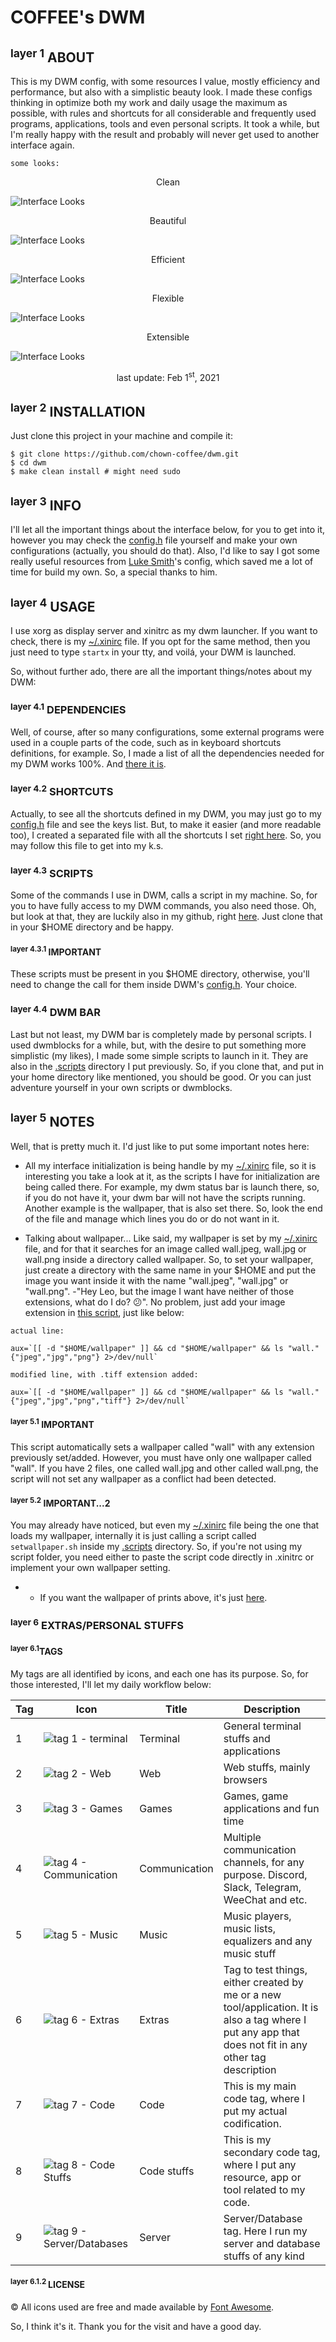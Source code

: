 # COFFEE's DWM

## <sup>layer 1</sup> ABOUT
This is my DWM config, with some resources I value, mostly efficiency and performance, but also with a simplistic beauty look. I made these configs thinking in optimize both my work and daily usage the maximum as possible, with rules and shortcuts for all considerable and frequently used programs, applications, tools and even personal scripts. It took a while, but I'm really happy with the result and probably will never get used to another interface again.

`some looks:`
<p align="center">Clean<p/>

![Interface Looks](https://raw.githubusercontent.com/fresh-cappuccino/dwm/master/resources/img/looks/interface_look_clean.png "Interface Looks")

<p align="center">Beautiful<p/>

![Interface Looks](https://raw.githubusercontent.com/fresh-cappuccino/dwm/master/resources/img/looks/interface_look_lainfetch.png "Interface Looks")

<p align="center">Efficient<p/>

![Interface Looks](https://raw.githubusercontent.com/fresh-cappuccino/dwm/master/resources/img/looks/interface_look_apps.png "Interface Looks")

<p align="center">Flexible<p/>

![Interface Looks](https://raw.githubusercontent.com/fresh-cappuccino/dwm/master/resources/img/looks/interface_look_apps0.png "Interface Looks")

<p align="center">Extensible<p/>

![Interface Looks](https://raw.githubusercontent.com/fresh-cappuccino/dwm/master/resources/img/looks/interface_look_apps1.png "Interface Looks")

<p align="center">last update: Feb 1<sup>st</sup>, 2021</p>

## <sup>layer 2</sup> INSTALLATION
Just clone this project in your machine and compile it:

```
$ git clone https://github.com/chown-coffee/dwm.git
$ cd dwm
$ make clean install # might need sudo
```

## <sup>layer 3</sup> INFO
I'll let all the important things about the interface below, for you to get into it, however you may check the [config.h](https://github.com/fresh-cappuccino/dwm/blob/master/config.h) file yourself and make your own configurations (actually, you should do that). Also, I'd like to say I got some really useful resources from [Luke Smith](https://github.com/LukeSmithxyz/dwm)'s config, which saved me a lot of time for build my own. So, a special thanks to him.

## <sup>layer 4</sup> USAGE
I use xorg as display server and xinitrc as my dwm launcher. If you want to check, there is my [~/.xinirc](https://github.com/fresh-cappuccino/linux-config/blob/master/.xinitrc) file. If you opt for the same method, then you just need to type `startx` in your tty, and voilá, your DWM is launched.

So, without further ado, there are all the important things/notes about my DWM:
### <sup>layer 4.1</sup> DEPENDENCIES
Well, of course, after so many configurations, some external programs were used in a couple parts of the code, such as in keyboard shortcuts definitions, for example. So, I made a list of all the dependencies needed for my DWM works 100%. And [there it is](https://github.com/fresh-cappuccino/dwm/blob/master/dependencies.md).

### <sup>layer 4.2</sup> SHORTCUTS
Actually, to see all the shortcuts defined in my DWM, you may just go to my [config.h](https://github.com/fresh-cappuccino/dwm/blob/master/config.h) file and see the keys list. But, to make it easier (and more readable too), I created a separated file with all the shortcuts I set [right here](https://github.com/fresh-cappuccino/dwm/blob/master/keyboard_shortcuts.md). So, you may follow this file to get into my k.s.

### <sup>layer 4.3</sup> SCRIPTS
Some of the commands I use in DWM, calls a script in my machine. So, for you to have fully access to my DWM commands, you also need those. Oh, but look at that, they are luckily also in my github, right [here](https://github.com/fresh-cappuccino/.scripts). Just clone that in your $HOME directory and be happy.
#### <sup>layer 4.3.1</sup> IMPORTANT
These scripts must be present in you $HOME directory, otherwise, you'll need to change the call for them inside DWM's [config.h](https://github.com/fresh-cappuccino/dwm/blob/master/config.h). Your choice.

### <sup>layer 4.4</sup> DWM BAR
Last but not least, my DWM bar is completely made by personal scripts. I used dwmblocks for a while, but, with the desire to put something more simplistic (my likes), I made some simple scripts to launch in it. They are also in the [.scripts](https://github.com/fresh-cappuccino/.scripts) directory I put previously. So, if you clone that, and put in your home directory like mentioned, you should be good. Or you can just adventure yourself in your own scripts or dwmblocks.

## <sup>layer 5</sup> NOTES
Well, that is pretty much it. I'd just like to put some important notes here:
* All my interface initialization is being handle by my [~/.xinirc](https://github.com/fresh-cappuccino/linux-config/blob/master/.xinitrc) file, so it is interesting you take a look at it, as the scripts I have for initialization are being called there. For example, my dwm status bar is launch there, so, if you do not have it, your dwm bar will not have the scripts running. Another example is the wallpaper, that is also set there. So, look the end of the file and manage which lines you do or do not want in it.

* Talking about wallpaper... Like said, my wallpaper is set by my [~/.xinirc](https://github.com/fresh-cappuccino/linux-config/blob/master/.xinitrc) file, and for that it searches for an image called wall.jpeg, wall.jpg or wall.png inside a directory called wallpaper. So, to set your wallpaper, just create a directory with the same name in your $HOME and put the image you want inside it with the name "wall.jpeg", "wall.jpg" or "wall.png". -"Hey Leo, but the image I want have neither of those extensions, what do I do? :confused:". No problem, just add your image extension in [this script](https://github.com/fresh-cappuccino/.scripts/blob/master/dwm/setwallpaper.sh), just like below:

`actual line:`
```
aux=`[[ -d "$HOME/wallpaper" ]] && cd "$HOME/wallpaper" && ls "wall."{"jpeg","jpg","png"} 2>/dev/null`
```

`modified line, with .tiff extension added:`
```
aux=`[[ -d "$HOME/wallpaper" ]] && cd "$HOME/wallpaper" && ls "wall."{"jpeg","jpg","png","tiff"} 2>/dev/null`
```
#### <sup>layer 5.1</sup> IMPORTANT
This script automatically sets a wallpaper called "wall" with any extension previously set/added. However, you must have only one wallpaper called "wall". If you have 2 files, one called wall.jpg and other called wall.png, the script will not set any wallpaper as a conflict had been detected.

#### <sup>layer 5.2</sup> IMPORTANT...2
You may already have noticed, but even my [~/.xinirc](https://github.com/fresh-cappuccino/linux-config/blob/master/.xinitrc) file being the one that loads my wallpaper, internally it is just calling a script called `setwallpaper.sh` inside my [.scripts](https://github.com/fresh-cappuccino/.scripts) directory. So, if you're not using my script folder, you need either to paste the script code directly in .xinitrc or implement your own wallpaper setting.

* * If you want the wallpaper of prints above, it's just [here](https://github.com/fresh-cappuccino/linux-config/tree/master/wallpaper).

### <sup>layer 6</sup> EXTRAS/PERSONAL STUFFS

#### <sup>layer 6.1</sup>TAGS
My tags are all identified by icons, and each one has its purpose. So, for those interested, I'll let my daily workflow below:

| Tag | Icon                                                                                                                    | Title         | Description                                                                                                                                             |
|-----|-------------------------------------------------------------------------------------------------------------------------|---------------|---------------------------------------------------------------------------------------------------------------------------------------------------------|
| 1   | ![tag 1 - terminal](https://raw.githubusercontent.com/fresh-cappuccino/dwm/master/resources/img/icons/tag1.svg)         | Terminal      | General terminal stuffs and applications                                                                                                                |
| 2   | ![tag 2 - Web](https://raw.githubusercontent.com/fresh-cappuccino/dwm/master/resources/img/icons/tag2.svg)              | Web           | Web stuffs, mainly browsers                                                                                                                             |
| 3   | ![tag 3 - Games](https://raw.githubusercontent.com/fresh-cappuccino/dwm/master/resources/img/icons/tag3.svg)            | Games         | Games, game applications and fun time                                                                                                                   |
| 4   | ![tag 4 - Communication](https://raw.githubusercontent.com/fresh-cappuccino/dwm/master/resources/img/icons/tag4.svg)    | Communication | Multiple communication channels, for any purpose. Discord, Slack, Telegram, WeeChat and etc.                                                            |
| 5   | ![tag 5 - Music](https://raw.githubusercontent.com/fresh-cappuccino/dwm/master/resources/img/icons/tag5.svg)            | Music         | Music players, music lists, equalizers and any music stuff                                                                                              |
| 6   | ![tag 6 - Extras](https://raw.githubusercontent.com/fresh-cappuccino/dwm/master/resources/img/icons/tag6.svg)           | Extras        | Tag to test things, either created by me or a new tool/application. It is also a tag where I put any app that does not fit in any other tag description |
| 7   | ![tag 7 - Code](https://raw.githubusercontent.com/fresh-cappuccino/dwm/master/resources/img/icons/tag7.svg)             | Code          | This is my main code tag, where I put my actual codification.                                                                                           |
| 8   | ![tag 8 - Code Stuffs](https://raw.githubusercontent.com/fresh-cappuccino/dwm/master/resources/img/icons/tag8.svg)      | Code stuffs   | This is my secondary code tag, where I put any resource, app or tool related to my code.                                                                |
| 9   | ![tag 9 - Server/Databases](https://raw.githubusercontent.com/fresh-cappuccino/dwm/master/resources/img/icons/tag9.svg) | Server        | Server/Database tag. Here I run my server and database stuffs of any kind                                                                               |

#### <sup>layer 6.1.2 </sup>LICENSE
© All icons used are free and made available by [Font Awesome](https://fontawesome.com/license).

So, I think it's it. Thank you for the visit and have a good day.
